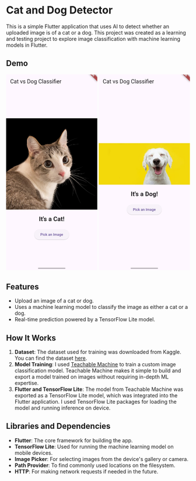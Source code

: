 # Cat and Dog Detector

This is a simple Flutter application that uses AI to detect whether an uploaded image is of a cat or a dog. This project was created as a learning and testing project to explore image classification with machine learning models in Flutter.

## Demo

<p align="center">
  <img src="https://github.com/LAG-4/ai_catdogdetector_flutter/blob/master/WhatsApp%20Image%202024-11-02%20at%202.52.24%20AM.jpeg" alt="App Demo" width="250">
    <img src="https://github.com/LAG-4/ai_catdogdetector_flutter/blob/master/daWG.jpeg" alt="App Demo" width="250">
</p>

## Features

- Upload an image of a cat or dog.
- Uses a machine learning model to classify the image as either a cat or a dog.
- Real-time prediction powered by a TensorFlow Lite model.
  
## How It Works

1. **Dataset**: The dataset used for training was downloaded from Kaggle. You can find the dataset [here](https://www.kaggle.com/datasets/tongpython/cat-and-dog?resource=download).
2. **Model Training**: I used [Teachable Machine](https://teachablemachine.withgoogle.com/train) to train a custom image classification model. Teachable Machine makes it simple to build and export a model trained on images without requiring in-depth ML expertise.
3. **Flutter and TensorFlow Lite**: The model from Teachable Machine was exported as a TensorFlow Lite model, which was integrated into the Flutter application. I used TensorFlow Lite packages for loading the model and running inference on device.

## Libraries and Dependencies

- **Flutter**: The core framework for building the app.
- **TensorFlow Lite**: Used for running the machine learning model on mobile devices.
- **Image Picker**: For selecting images from the device's gallery or camera.
- **Path Provider**: To find commonly used locations on the filesystem.
- **HTTP**: For making network requests if needed in the future.
  
